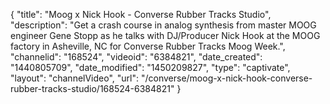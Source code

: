 {
    "title": "Moog x Nick Hook - Converse Rubber Tracks Studio",
    "description": "Get a crash course in analog synthesis from master MOOG engineer Gene Stopp as he talks with DJ\/Producer Nick Hook at the MOOG factory in Asheville, NC for Converse Rubber Tracks Moog Week.",
    "channelid": "168524",
    "videoid": "6384821",
    "date_created": "1440805709",
    "date_modified": "1450209827",
    "type": "captivate",
    "layout": "channelVideo",
    "url": "\/converse\/moog-x-nick-hook-converse-rubber-tracks-studio\/168524-6384821"
}